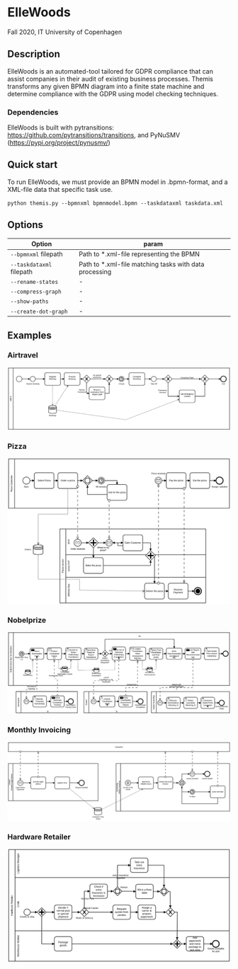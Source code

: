 # ElleWoods
Fall 2020, IT University of Copenhagen

## Description
ElleWoods is an automated-tool tailored for GDPR compliance that can assist companies in their audit of existing business processes. Themis transforms any given BPMN diagram into a finite state machine and determine compliance with the GDPR using model checking techniques. 

### Dependencies
ElleWoods is built with pytransitions: https://github.com/pytransitions/transitions, and PyNuSMV (https://pypi.org/project/pynusmv/)

## Quick start 
To run ElleWoods, we must provide an BPMN model in .bpmn-format, and a XML-file data that specific task use. 

```shell
python themis.py --bpmnxml bpmnmodel.bpmn --taskdataxml taskdata.xml
```

## Options
| Option      | param |
| ----------- | ----------- |
| `--bpmnxml` filepath | Path to *.xml-file representing the BPMN 
| `--taskdataxml` filepath | Path to *.xml-file matching tasks with data processing |
| `--rename-states` | - |
| `--compress-graph` | - |
| `--show-paths` | - |
| `--create-dot-graph` | - |


## Examples 
### Airtravel
![Airtravel BPMN diagram](examples/airtravel/airtravel.svg)

### Pizza
![Pizza BPMN diagram](examples/pizza/order-pizza.svg)

### Nobelprize
![Nobelprize BPMN diagram](examples/nobelprize/nobel-prize-multi-process.svg)

### Monthly Invoicing
![Monthly Invoicing BPMN diagram](examples/monthlyinvoicing/monthly_invoicing.svg)

### Hardware Retailer
![Hardware BPMN diagram](examples/hardwareretailer/hardware_retailer.svg)

